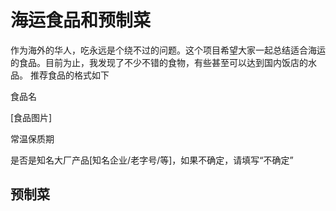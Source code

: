 # 海运食品和预制菜

作为海外的华人，吃永远是个绕不过的问题。这个项目希望大家一起总结适合海运的食品。目前为止，我发现了不少不错的食物，有些甚至可以达到国内饭店的水品。
推荐食品的格式如下

食品名

[食品图片]

常温保质期

是否是知名大厂产品[知名企业/老字号/等]，如果不确定，请填写“不确定”


## 预制菜
